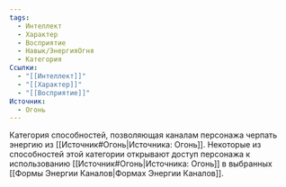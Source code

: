 ```yaml
---
tags:
  - Интеллект
  - Характер
  - Восприятие
  - Навык/ЭнергияОгня
  - Категория
Ссылки:
  - "[[Интеллект]]"
  - "[[Характер]]"
  - "[[Восприятие]]"
Источник:
  - Огонь
---
```

Категория способностей, позволяющая каналам персонажа черпать энергию из [[Источник#Огонь|Источника: Огонь]]. Некоторые из способностей этой категории открывают доступ персонажа к использованию [[Источник#Огонь|Источника: Огонь]] в выбранных [[Формы Энергии Каналов|Формах Энергии Каналов]]. 